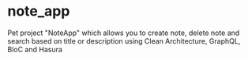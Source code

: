 # note_app
 Pet project "NoteApp" which allows you to create note, delete note and search based on title or description using Clean Architecture, GraphQL, BloC and Hasura 
